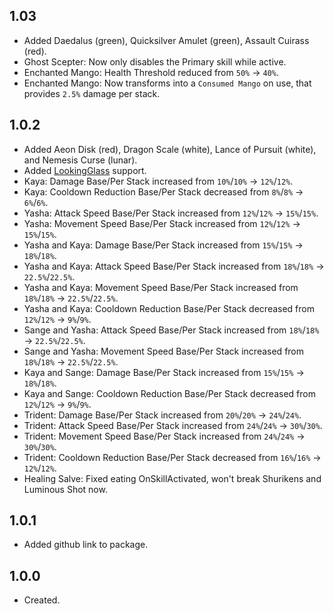## 1.03
- Added Daedalus (green), Quicksilver Amulet (green), Assault Cuirass (red).
- Ghost Scepter: Now only disables the Primary skill while active.
- Enchanted Mango: Health Threshold reduced from `50%` -> `40%`.
- Enchanted Mango: Now transforms into a `Consumed Mango` on use, that provides `2.5%` damage per stack.

## 1.0.2
- Added Aeon Disk (red), Dragon Scale (white), Lance of Pursuit (white), and Nemesis Curse (lunar).
- Added [LookingGlass](https://thunderstore.io/package/DropPod/LookingGlass/) support.
- Kaya: Damage Base/Per Stack increased from `10%`/`10%` -> `12%`/`12%`.
- Kaya: Cooldown Reduction Base/Per Stack decreased from `8%`/`8%` -> `6%`/`6%`.
- Yasha: Attack Speed Base/Per Stack increased from `12%`/`12%` -> `15%`/`15%`.
- Yasha: Movement Speed Base/Per Stack increased from `12%`/`12%` -> `15%`/`15%`.
- Yasha and Kaya: Damage Base/Per Stack increased from `15%`/`15%` -> `18%`/`18%`.
- Yasha and Kaya: Attack Speed Base/Per Stack increased from `18%`/`18%` -> `22.5%`/`22.5%`.
- Yasha and Kaya: Movement Speed Base/Per Stack increased from `18%`/`18%` -> `22.5%`/`22.5%`.
- Yasha and Kaya: Cooldown Reduction Base/Per Stack decreased from `12%`/`12%` -> `9%`/`9%`.
- Sange and Yasha: Attack Speed Base/Per Stack increased from `18%`/`18%` -> `22.5%`/`22.5%`.
- Sange and Yasha: Movement Speed Base/Per Stack increased from `18%`/`18%` -> `22.5%`/`22.5%`.
- Kaya and Sange: Damage Base/Per Stack increased from `15%`/`15%` -> `18%`/`18%`.
- Kaya and Sange: Cooldown Reduction Base/Per Stack decreased from `12%`/`12%` -> `9%`/`9%`.
- Trident: Damage Base/Per Stack increased from `20%`/`20%` -> `24%`/`24%`.
- Trident: Attack Speed Base/Per Stack increased from `24%`/`24%` -> `30%`/`30%`.
- Trident: Movement Speed Base/Per Stack increased from `24%`/`24%` -> `30%`/`30%`.
- Trident: Cooldown Reduction Base/Per Stack decreased from `16%`/`16%` -> `12%`/`12%`.
- Healing Salve: Fixed eating OnSkillActivated, won't break Shurikens and Luminous Shot now.

## 1.0.1
- Added github link to package.

## 1.0.0
- Created.